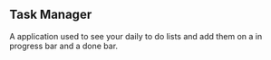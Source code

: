 ## Task Manager

A application used to see your daily to do lists and add them on a in progress bar and a done bar.
